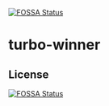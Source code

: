 [![FOSSA Status](https://app.fossa.com/api/projects/git%2Bgithub.com%2Fgold-consulting%2Fturbo-winner.svg?type=shield)](https://app.fossa.com/projects/git%2Bgithub.com%2Fgold-consulting%2Fturbo-winner?ref=badge_shield)

# turbo-winner

## License
[![FOSSA Status](https://app.fossa.com/api/projects/git%2Bgithub.com%2Fgold-consulting%2Fturbo-winner.svg?type=large)](https://app.fossa.com/projects/git%2Bgithub.com%2Fgold-consulting%2Fturbo-winner?ref=badge_large)
